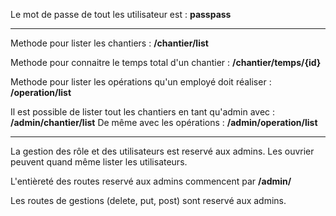 Le mot de passe de tout les utilisateur est : **passpass**

----------------------------------------------------------

Methode pour lister les chantiers : **/chantier/list**

Methode pour connaitre le temps total d'un chantier : **/chantier/temps/{id}**

Methode pour lister les opérations qu'un employé doit réaliser : **/operation/list**

Il est possible de lister tout les chantiers en tant qu'admin avec : **/admin/chantier/list**
De même avec les opérations : **/admin/operation/list**

----------------------------------------------------------
La gestion des rôle et des utilisateurs est reservé aux admins. Les ouvrier peuvent quand même lister les utilisateurs.

L'entièreté des routes reservé aux admins commencent par **/admin/**

Les routes de gestions (delete, put, post) sont reservé aux admins.